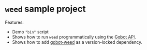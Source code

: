 # `weed` sample project

Features:

- Demo `"bin"` script
- Shows how to run `weed` programmatically using the [Gobot API](https://github.com/benallfree/gobot/tree/v1.0.0-alpha.29/docs/readme.md).
- Shows how to add [gobot-weed](https://www.npmjs.com/package/gobot-weed) as a version-locked dependency.
